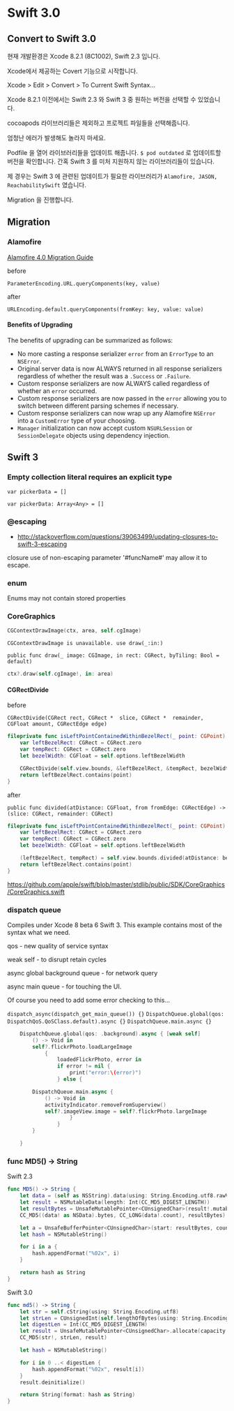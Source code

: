 # Swift 3.0

## Convert to Swift 3.0

현재 개발환경은 Xcode 8.2.1 (8C1002), Swift 2.3 입니다.

Xcode에서 제공하는 Covert 기능으로 시작합니다.

Xcode > Edit > Convert > To Current Swift Syntax...

Xcode 8.2.1 이전에서는 Swift 2.3 와 Swift 3 중 원하는 버전을 선택할 수 있었습니다.

cocoapods 라이브러리들은 제외하고 프로젝트 파일들을 선택해줍니다.

엄청난 에러가 발생해도 놀라지 마세요.

Podfile 을 열어 라이브러리들을 업데이트 해줍니다. `$ pod outdated` 로 업데이트할 버전을 확인합니다. 간혹 Swift 3 를 미처 지원하지 않는 라이브러리들이 있습니다.

제 경우는 Swift 3 에 관련된 업데이트가 필요한 라이브러리가 `Alamofire, JASON, ReachabilitySwift` 였습니다.

Migration 을 진행합니다.

## Migration

### Alamofire

[Alamofire 4.0 Migration Guide](https://github.com/Alamofire/Alamofire/blob/master/Documentation/Alamofire%204.0%20Migration%20Guide.md)

before

`ParameterEncoding.URL.queryComponents(key, value)`

after

`URLEncoding.default.queryComponents(fromKey: key, value: value)`

#### Benefits of Upgrading

The benefits of upgrading can be summarized as follows:

* No more casting a response serializer `error` from an `ErrorType` to an `NSError`.
* Original server data is now ALWAYS returned in all response serializers regardless of whether the result was a `.Success` or `.Failure`.
* Custom response serializers are now ALWAYS called regardless of whether an `error` occurred.
* Custom response serializers are now passed in the `error` allowing you to switch between different parsing schemes if necessary.
* Custom response serializers can now wrap up any Alamofire `NSError` into a `CustomError` type of your choosing.
* `Manager` initialization can now accept custom `NSURLSession` or `SessionDelegate` objects using dependency injection.

## Swift 3

### Empty collection literal requires an explicit type

`var pickerData = []`

`var pickerData: Array<Any> = []`


### @escaping

* http://stackoverflow.com/questions/39063499/updating-closures-to-swift-3-escaping

closure use of non-escaping parameter '#funcName#' may allow it to escape.

### enum

Enums may not contain stored properties

### CoreGraphics

```Swift
CGContextDrawImage(ctx, area, self.cgImage)
```

`CGContextDrawImage is unavailable. use draw(_:in:)`

```
public func draw(_ image: CGImage, in rect: CGRect, byTiling: Bool = default)
```

```Swift
ctx?.draw(self.cgImage!, in: area)
```

#### CGRectDivide

before

`CGRectDivide(CGRect rect, CGRect *  slice, CGRect *  remainder, CGFloat amount, CGRectEdge edge)`

```Swift
fileprivate func isLeftPointContainedWithinBezelRect(_ point: CGPoint) -> Bool {
    var leftBezelRect: CGRect = CGRect.zero
    var tempRect: CGRect = CGRect.zero
    let bezelWidth: CGFloat = self.options.leftBezelWidth

    CGRectDivide(self.view.bounds, &leftBezelRect, &tempRect, bezelWidth, CGRectEdge.minXEdge)
    return leftBezelRect.contains(point)
}
```

after

`public func divided(atDistance: CGFloat, from fromEdge: CGRectEdge) -> (slice: CGRect, remainder: CGRect)`

```Swift
fileprivate func isLeftPointContainedWithinBezelRect(_ point: CGPoint) -> Bool {
    var leftBezelRect: CGRect = CGRect.zero
    var tempRect: CGRect = CGRect.zero
    let bezelWidth: CGFloat = self.options.leftBezelWidth

    (leftBezelRect, tempRect) = self.view.bounds.divided(atDistance: bezelWidth, from: CGRectEdge.minXEdge)
    return leftBezelRect.contains(point)
}
```

https://github.com/apple/swift/blob/master/stdlib/public/SDK/CoreGraphics/CoreGraphics.swift

### dispatch queue

Compiles under Xcode 8 beta 6 Swift 3. This example contains most of the syntax what we need.

qos - new quality of service syntax

weak self - to disrupt retain cycles

async global background queue - for network query

async main queue - for touching the UI.

Of course you need to add some error checking to this...

`dispatch_async(dispatch_get_main_queue()) {}`
`DispatchQueue.global(qos: DispatchQoS.QoSClass.default).async {}`
`DispatchQueue.main.async {}`

```Swift
    DispatchQueue.global(qos: .background).async { [weak self]
        () -> Void in
        self?.flickrPhoto.loadLargeImage
            {
                loadedFlickrPhoto, error in
                if error != nil {
                    print("error:\(error)")
                } else {

        DispatchQueue.main.async {
            () -> Void in
            activityIndicator.removeFromSuperview()
            self?.imageView.image = self?.flickrPhoto.largeImage
                    }
                }
        }

    }
```

### func MD5() -> String

Swift 2.3

```Swift
func MD5() -> String {
    let data = (self as NSString).data(using: String.Encoding.utf8.rawValue)
    let result = NSMutableData(length: Int(CC_MD5_DIGEST_LENGTH))
    let resultBytes = UnsafeMutablePointer<CUnsignedChar>(result!.mutableBytes)
    CC_MD5((data! as NSData).bytes, CC_LONG(data!.count), resultBytes)

    let a = UnsafeBufferPointer<CUnsignedChar>(start: resultBytes, count: result!.length)
    let hash = NSMutableString()

    for i in a {
        hash.appendFormat("%02x", i)
    }

    return hash as String
}
```

Swift 3.0

```Swift
func md5() -> String {
    let str = self.cString(using: String.Encoding.utf8)
    let strLen = CUnsignedInt(self.lengthOfBytes(using: String.Encoding.utf8))
    let digestLen = Int(CC_MD5_DIGEST_LENGTH)
    let result = UnsafeMutablePointer<CUnsignedChar>.allocate(capacity: digestLen)
    CC_MD5(str!, strLen, result)

    let hash = NSMutableString()

    for i in 0 ..< digestLen {
        hash.appendFormat("%02x", result[i])
    }
    result.deinitialize()

    return String(format: hash as String)
}
```
